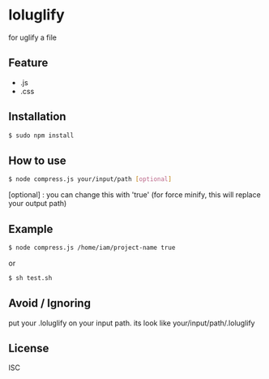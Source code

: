 # loluglify
for uglify a file

## Feature
  - .js
  - .css

## Installation
```sh
$ sudo npm install
```

## How to use
```sh
$ node compress.js your/input/path [optional]
```

[optional] : you can change this with 'true' (for force minify, this will replace your output path)

## Example
```sh
$ node compress.js /home/iam/project-name true
```

or

```sh
$ sh test.sh
```

## Avoid / Ignoring
put your .loluglify on your input path. its look like your/input/path/.loluglify

## License
ISC